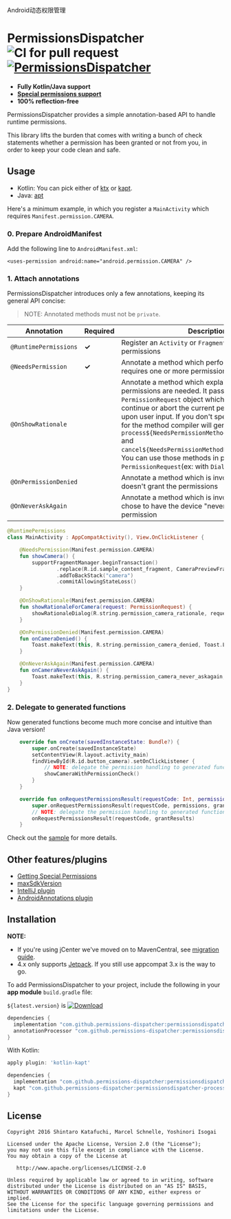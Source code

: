 Android动态权限管理

# PermissionsDispatcher ![CI for pull request](https://github.com/permissions-dispatcher/PermissionsDispatcher/workflows/CI%20for%20pull%20request/badge.svg) [![PermissionsDispatcher](https://www.appbrain.com/stats/libraries/shield/permissions_dispatcher.svg)](https://www.appbrain.com/stats/libraries/details/permissions_dispatcher/permissionsdispatcher)

- **Fully Kotlin/Java support**
- [**Special permissions support**](https://github.com/hotchemi/PermissionsDispatcher/blob/master/doc/special_permissions.md)
- **100% reflection-free**

PermissionsDispatcher provides a simple annotation-based API to handle runtime permissions.

This library lifts the burden that comes with writing a bunch of check statements whether a permission has been granted or not from you, in order to keep your code clean and safe.

## Usage

- Kotlin: You can pick either of [ktx](https://github.com/permissions-dispatcher/PermissionsDispatcher/tree/master/ktx) or [kapt](https://github.com/permissions-dispatcher/PermissionsDispatcher#0-prepare-androidmanifest).
- Java: [apt](https://github.com/hotchemi/PermissionsDispatcher/blob/master/doc/java_usage.md)

Here's a minimum example, in which you register a `MainActivity` which requires `Manifest.permission.CAMERA`.

### 0. Prepare AndroidManifest

Add the following line to `AndroidManifest.xml`:
 
`<uses-permission android:name="android.permission.CAMERA" />`

### 1. Attach annotations

PermissionsDispatcher introduces only a few annotations, keeping its general API concise:

> NOTE: Annotated methods must not be `private`.

|Annotation|Required|Description|
|---|---|---|
|`@RuntimePermissions`|**✓**|Register an `Activity` or `Fragment` to handle permissions|
|`@NeedsPermission`|**✓**|Annotate a method which performs the action that requires one or more permissions|
|`@OnShowRationale`||Annotate a method which explains why the permissions are needed. It passes in a `PermissionRequest` object which can be used to continue or abort the current permission request upon user input. If you don't specify any argument for the method compiler will generate `process${NeedsPermissionMethodName}ProcessRequest` and `cancel${NeedsPermissionMethodName}ProcessRequest`. You can use those methods in place of `PermissionRequest`(ex: with `DialogFragment`)|
|`@OnPermissionDenied`||Annotate a method which is invoked if the user doesn't grant the permissions|
|`@OnNeverAskAgain`||Annotate a method which is invoked if the user chose to have the device "never ask again" about a permission|

```kotlin
@RuntimePermissions
class MainActivity : AppCompatActivity(), View.OnClickListener {

    @NeedsPermission(Manifest.permission.CAMERA)
    fun showCamera() {
        supportFragmentManager.beginTransaction()
                .replace(R.id.sample_content_fragment, CameraPreviewFragment.newInstance())
                .addToBackStack("camera")
                .commitAllowingStateLoss()
    }

    @OnShowRationale(Manifest.permission.CAMERA)
    fun showRationaleForCamera(request: PermissionRequest) {
        showRationaleDialog(R.string.permission_camera_rationale, request)
    }

    @OnPermissionDenied(Manifest.permission.CAMERA)
    fun onCameraDenied() {
        Toast.makeText(this, R.string.permission_camera_denied, Toast.LENGTH_SHORT).show()
    }

    @OnNeverAskAgain(Manifest.permission.CAMERA)
    fun onCameraNeverAskAgain() {
        Toast.makeText(this, R.string.permission_camera_never_askagain, Toast.LENGTH_SHORT).show()
    }
}
```

### 2. Delegate to generated functions

Now generated functions become much more concise and intuitive than Java version!

```kotlin
    override fun onCreate(savedInstanceState: Bundle?) {
        super.onCreate(savedInstanceState)
        setContentView(R.layout.activity_main)
        findViewById(R.id.button_camera).setOnClickListener {
            // NOTE: delegate the permission handling to generated function
            showCameraWithPermissionCheck()
        }
    }

    override fun onRequestPermissionsResult(requestCode: Int, permissions: Array<String>, grantResults: IntArray) {
        super.onRequestPermissionsResult(requestCode, permissions, grantResults)
        // NOTE: delegate the permission handling to generated function
        onRequestPermissionsResult(requestCode, grantResults)
    }
```

Check out the [sample](https://github.com/hotchemi/PermissionsDispatcher/tree/master/sample) for more details.

## Other features/plugins

- [Getting Special Permissions](https://github.com/hotchemi/PermissionsDispatcher/blob/master/doc/special_permissions.md)
- [maxSdkVersion](https://github.com/hotchemi/PermissionsDispatcher/blob/master/doc/maxsdkversion.md)
- [IntelliJ plugin](https://github.com/shiraji/permissions-dispatcher-plugin)
- [AndroidAnnotations plugin](https://github.com/AleksanderMielczarek/AndroidAnnotationsPermissionsDispatcherPlugin)

## Installation

**NOTE:**
  - If you're using jCenter we've moved on to MavenCentral, see [migration guide](https://github.com/hotchemi/PermissionsDispatcher/blob/master/doc/migration_guide.md).
  - 4.x only supports [Jetpack](https://developer.android.com/jetpack/). If you still use appcompat 3.x is the way to go.

To add PermissionsDispatcher to your project, include the following in your **app module** `build.gradle` file:

`${latest.version}` is [![Download](https://maven-badges.herokuapp.com/maven-central/com.github.permissions-dispatcher/permissionsdispatcher/badge.svg)](https://search.maven.org/search?q=g:com.github.permissions-dispatcher)

```groovy
dependencies {
  implementation "com.github.permissions-dispatcher:permissionsdispatcher:${latest.version}"
  annotationProcessor "com.github.permissions-dispatcher:permissionsdispatcher-processor:${latest.version}"
}
```

With Kotlin:

```groovy
apply plugin: 'kotlin-kapt'

dependencies {
  implementation "com.github.permissions-dispatcher:permissionsdispatcher:${latest.version}"
  kapt "com.github.permissions-dispatcher:permissionsdispatcher-processor:${latest.version}"
}
```

## License

```
Copyright 2016 Shintaro Katafuchi, Marcel Schnelle, Yoshinori Isogai

Licensed under the Apache License, Version 2.0 (the "License");
you may not use this file except in compliance with the License.
You may obtain a copy of the License at

   http://www.apache.org/licenses/LICENSE-2.0

Unless required by applicable law or agreed to in writing, software
distributed under the License is distributed on an "AS IS" BASIS,
WITHOUT WARRANTIES OR CONDITIONS OF ANY KIND, either express or implied.
See the License for the specific language governing permissions and
limitations under the License.
```

